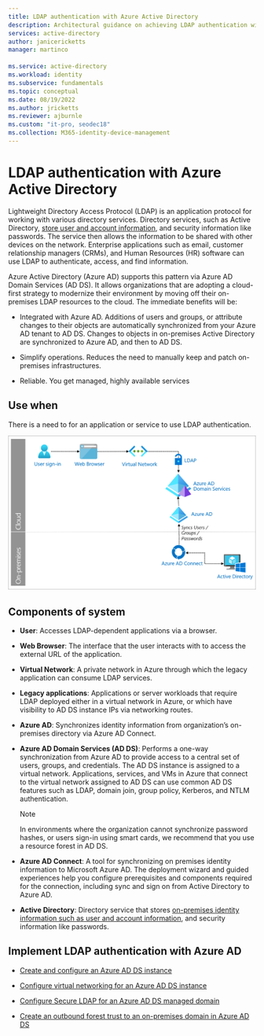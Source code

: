 ```yaml
---
title: LDAP authentication with Azure Active Directory
description: Architectural guidance on achieving LDAP authentication with Azure Active Directory.
services: active-directory
author: janicericketts
manager: martinco

ms.service: active-directory
ms.workload: identity
ms.subservice: fundamentals
ms.topic: conceptual
ms.date: 08/19/2022
ms.author: jricketts
ms.reviewer: ajburnle
ms.custom: "it-pro, seodec18"
ms.collection: M365-identity-device-management
---
```


# LDAP authentication with Azure Active Directory

Lightweight Directory Access Protocol (LDAP) is an application protocol for working with various directory services. Directory services, such as Active Directory, [store user and account information](https://www.dnsstuff.com/active-directory-service-accounts), and security information like passwords. The service then allows the information to be shared with other devices on the network. Enterprise applications such as email, customer relationship managers (CRMs), and Human Resources (HR) software can use LDAP to authenticate, access, and find information. 

Azure Active Directory (Azure AD) supports this pattern via Azure AD Domain Services (AD DS). It allows organizations that are adopting a cloud-first strategy to modernize their environment by moving off their on-premises LDAP resources to the cloud. The immediate benefits will be: 

* Integrated with Azure AD. Additions of users and groups, or attribute changes to their objects are automatically synchronized from your Azure AD tenant to AD DS. Changes to objects in on-premises Active Directory are synchronized to Azure AD, and then to AD DS.

* Simplify operations. Reduces the need to manually keep and patch on-premises infrastructures. 

* Reliable. You get managed, highly available services 

## Use when

There is a need to for an application or service to use LDAP authentication.

![Diagram of architecture](./media/authentication-patterns/ldap-auth.png)

## Components of system

* **User**: Accesses LDAP-dependent applications via a browser.

* **Web Browser**: The interface that the user interacts with to access the external URL of the application.

* **Virtual Network**: A private network in Azure through which the legacy application can consume LDAP services. 

* **Legacy applications**: Applications or server workloads that require LDAP deployed either in a virtual network in Azure, or which have visibility to AD DS instance IPs via networking routes. 

* **Azure AD**: Synchronizes identity information from organization’s on-premises directory via Azure AD Connect.

* **Azure AD Domain Services (AD DS)**: Performs a one-way synchronization from Azure AD to provide access to a central set of users, groups, and credentials. The AD DS instance is assigned to a virtual network. Applications, services, and VMs in Azure that connect to the virtual network assigned to AD DS can use common AD DS features such as LDAP, domain join, group policy, Kerberos, and NTLM authentication.
   > [!NOTE]
   >  In environments where the organization cannot synchronize password hashes, or users sign-in using smart cards, we recommend that you use a resource forest in AD DS. 

* **Azure AD Connect**: A tool for synchronizing on premises identity information to Microsoft Azure AD. The deployment wizard and guided experiences help you configure prerequisites and components required for the connection, including sync and sign on from Active Directory to Azure AD. 

* **Active Directory**: Directory service that stores [on-premises identity information such as user and account information](https://www.dnsstuff.com/active-directory-service-accounts), and security information like passwords.

## Implement LDAP authentication with Azure AD

* [Create and configure an Azure AD DS instance](../../active-directory-domain-services/tutorial-create-instance.md) 

* [Configure virtual networking for an Azure AD DS instance](../../active-directory-domain-services/tutorial-configure-networking.md) 

* [Configure Secure LDAP for an Azure AD DS managed domain](../../active-directory-domain-services/tutorial-configure-ldaps.md) 

* [Create an outbound forest trust to an on-premises domain in Azure AD DS](../../active-directory-domain-services/tutorial-create-forest-trust.md)

